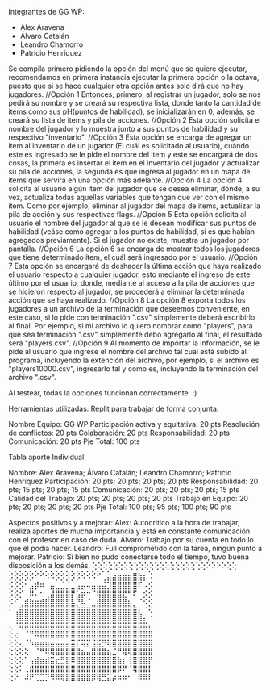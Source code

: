 Integrantes de GG WP: 
- Alex Aravena
- Álvaro Catalán
- Leandro Chamorro
- Patricio Henríquez

Se compila primero pidiendo la opción del menú que se quiere ejecutar, recomendamos en primera instancia ejecutar la primera opción o la octava, puesto que si se hace cualquier otra opción antes solo dirá que no hay jugadores.
//Opción 1
Entonces, primero, al registrar un jugador, solo se nos pedirá su nombre y se creará su respectiva lista,
donde tanto la cantidad de items como sus pH(puntos de habilidad), se inicializarán en 0, además, se creará su lista de items y pila de acciones.
//Opción 2
Esta opción solicita el nombre del jugador y lo muestra junto a sus puntos de habilidad y su respectivo "inventario".
//Opción 3
Esta opción se encarga de agregar un item al inventario de un jugador (El cuál es solicitado al usuario), cuándo este es ingresado se le pide el nombre del item y este se encargará de dos cosas,
la primera es insertar el item en el inventario del jugador y actualizar su pila de acciones, la segunda es que ingresa al jugador en un mapa de items que servirá en una opción más adelante.
//Opción 4
La opción 4 solicita al usuario algún item del jugador que se desea eliminar, dónde, a su vez, actualiza todas aquellas variables que tengan que ver con el mismo item. Como por ejemplo, eliminar al jugador del 
mapa de items, actualizar la pila de acción y sus respectivas flags.
//Opción 5
Esta opción solicita al usuario el nombre del jugador al que se le desean modificar sus puntos de habilidad (veáse como agregar a los puntos de habilidad, si es que habían agregados previamente). Si el jugador no existe,
muestra un jugador por pantalla.
//Opción 6
La opción 6 se encarga de mostrar todos los jugadores que tiene determinado ítem, el cuál será ingresado por el usuario.
//Opción 7
Esta opción se encargará de deshacer la última acción que haya realizado el usuario respecto a cualquier jugador, esto mediante el ingreso de este último por el usuario, donde, mediante al acceso a la pila de acciones que se hicieron respecto al jugador,
se procederá a eliminar la determinada acción que se haya realizado.
//Opción 8
La opción 8 exporta todos los jugadores a un archivo de la terminación que deseemos conveniente, en este caso, si lo pide con terminación ".csv"
simplemente deberá escribirlo al final. Por ejemplo, si mi archivo 
lo quiero nombrar como "players", para que sea terminación ".csv" 
simplemente debo agregarlo al final, el resultado será "players.csv".
//Opción 9
Al momento de importar la información, se le pide al usuario que ingrese el nombre del archivo tal cual está subido al programa, incluyendo la extención del archivo, por ejemplo, si el archivo es "players10000.csv", ingresarlo tal y como es, incluyendo la terminación del archivo ".csv".

Al testear, todas la opciones funcionan correctamente. :)

Herramientas utilizadas: Replit para trabajar de forma conjunta.

Nombre Equipo: GG WP
Participación activa y equitativa: 20 pts
Resolución de conflictos: 20 pts
Colaboración: 20 pts
Responsabilidad: 20 pts
Comunicación: 20 pts
Pje Total: 100 pts

Tabla aporte Individual

Nombre: Alex Aravena; Álvaro Catalán; Leandro Chamorro; Patricio Henríquez
Participación: 20 pts; 20 pts; 20 pts; 20 pts
Responsabilidad: 20 pts; 15 pts; 20 pts; 15 pts
Comunicación: 20 pts; 20 pts; 20 pts; 15 pts
Calidad del Trabajo: 20 pts; 20 pts; 20 pts; 20 pts
Trabajo en Equipo: 20 pts; 20 pts; 20 pts; 20 pts
Pje Total: 100 pts; 95 pts; 100 pts; 90 pts

Aspectos positivos y a mejorar:
Alex: Autocritico a la hora de trabajar, realiza aportes de mucha importancia y está en constante comunicación con el profesor en caso de duda.
Álvaro: Trabajo por su cuenta en todo lo que él podía hacer.
Leandro: Full comprometido con la tarea, ningún punto a mejorar.
Patricio: Si bien no pudo conectarse todo el tiempo, tuvo buena disposición a los demás.
⢕⢕⢕⢕⢕⢕⢕⢕⢕⢕⢕⢕⢕⢕⢕⢕⢕⢕⢕⢕⢕⢕⠕⠕⠕⠕⢕⢕
⢕⢕⢕⢕⢕⠕⠕⢕⢕⢕⢕⢕⢕⢕⢕⢕⢕⠕⠁⣁⣠⣤⣤⣤⣶⣦⡄⢑
⢕⢕⢕⠅⢁⣴⣤⠀⣀⠁⠑⠑⠁⢁⣀⣀⣀⣀⣘⢻⣿⣿⣿⣿⣿⡟⢁⢔
⢕⢕⠕⠀⣿⡁⠄⠀⣹⣿⣿⣿⡿⢋⣥⠤⠙⣿⣿⣿⣿⣿⡿⠿⡟⠀⢔⢕
⢕⠕⠁⣴⣦⣤⣴⣾⣿⣿⣿⣿⣇⠻⣇⠐⠀⣼⣿⣿⣿⣿⣿⣄⠀⠐⢕⢕
⠅⢀⣾⣿⣿⣿⣿⣿⣿⣿⣿⣿⣿⣷⣶⣶⣿⣿⣿⣿⣿⣿⣿⣿⣷⡄⠐⢕
⠀⢸⣿⣿⣿⣿⣿⣿⣿⣿⣿⣿⣿⣿⣿⣿⣿⣿⣿⣿⣿⣿⣿⣿⣿⣿⡄⠐
⢄⠈⢿⣿⣿⣿⣿⣿⣿⣿⣿⣿⣿⣿⣿⣿⣿⣿⣿⣿⣿⣿⣿⣿⣿⣿⣿⡆
⢕⢔⠀⠈⠛⠿⣿⣿⣿⣿⣿⣿⣿⣿⣿⣿⣿⣿⣿⣿⣿⣿⣿⣿⣿⣿⣿⣿
⢕⢕⢄⠈⠳⣶⣶⣶⣤⣤⣤⣤⣭⡍⢭⡍⢨⣯⡛⢿⣿⣿⣿⣿⣿⣿⣿⣿
⢕⢕⢕⢕⠀⠈⠛⠿⢿⣿⣿⣿⣿⣿⣦⣤⣿⣿⣿⣦⣈⠛⢿⢿⣿⣿⣿⣿
⢕⢕⢕⠁⢠⣾⣶⣾⣭⣖⣛⣿⠿⣿⣿⣿⣿⣿⣿⣿⣿⣷⡆⢸⣿⣿⣿⡟
⢕⢕⠅⢀⣾⣿⣿⣿⣿⣿⣿⣿⣿⣿⣿⣿⣿⣿⣿⣿⣿⡿⠟⠈⢿⣿⣿⡇
⢕⠕⠀⠼⠟⢉⣉⡙⠻⠿⢿⣿⣿⣿⣿⣿⡿⢿⣛⣭⡴⠶⠶⠂⠀⠿⠿⠇